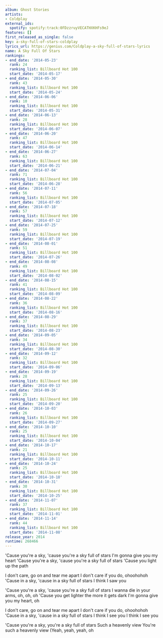 ```yaml
---
album: Ghost Stories
artists:
- Coldplay
external_ids:
  spotify: spotify:track:0FDzzruyVECATHXKHFs9eJ
features: []
first_released_as_single: false
key: a-sky-full-of-stars-coldplay
lyrics_url: https://genius.com/Coldplay-a-sky-full-of-stars-lyrics
name: A Sky Full Of Stars
rankings:
- end_date: '2014-05-23'
  rank: 24
  ranking_list: Billboard Hot 100
  start_date: '2014-05-17'
- end_date: '2014-05-30'
  rank: 43
  ranking_list: Billboard Hot 100
  start_date: '2014-05-24'
- end_date: '2014-06-06'
  rank: 10
  ranking_list: Billboard Hot 100
  start_date: '2014-05-31'
- end_date: '2014-06-13'
  rank: 28
  ranking_list: Billboard Hot 100
  start_date: '2014-06-07'
- end_date: '2014-06-20'
  rank: 47
  ranking_list: Billboard Hot 100
  start_date: '2014-06-14'
- end_date: '2014-06-27'
  rank: 63
  ranking_list: Billboard Hot 100
  start_date: '2014-06-21'
- end_date: '2014-07-04'
  rank: 71
  ranking_list: Billboard Hot 100
  start_date: '2014-06-28'
- end_date: '2014-07-11'
  rank: 56
  ranking_list: Billboard Hot 100
  start_date: '2014-07-05'
- end_date: '2014-07-18'
  rank: 57
  ranking_list: Billboard Hot 100
  start_date: '2014-07-12'
- end_date: '2014-07-25'
  rank: 59
  ranking_list: Billboard Hot 100
  start_date: '2014-07-19'
- end_date: '2014-08-01'
  rank: 51
  ranking_list: Billboard Hot 100
  start_date: '2014-07-26'
- end_date: '2014-08-08'
  rank: 49
  ranking_list: Billboard Hot 100
  start_date: '2014-08-02'
- end_date: '2014-08-15'
  rank: 41
  ranking_list: Billboard Hot 100
  start_date: '2014-08-09'
- end_date: '2014-08-22'
  rank: 36
  ranking_list: Billboard Hot 100
  start_date: '2014-08-16'
- end_date: '2014-08-29'
  rank: 37
  ranking_list: Billboard Hot 100
  start_date: '2014-08-23'
- end_date: '2014-09-05'
  rank: 34
  ranking_list: Billboard Hot 100
  start_date: '2014-08-30'
- end_date: '2014-09-12'
  rank: 32
  ranking_list: Billboard Hot 100
  start_date: '2014-09-06'
- end_date: '2014-09-19'
  rank: 28
  ranking_list: Billboard Hot 100
  start_date: '2014-09-13'
- end_date: '2014-09-26'
  rank: 25
  ranking_list: Billboard Hot 100
  start_date: '2014-09-20'
- end_date: '2014-10-03'
  rank: 26
  ranking_list: Billboard Hot 100
  start_date: '2014-09-27'
- end_date: '2014-10-10'
  rank: 25
  ranking_list: Billboard Hot 100
  start_date: '2014-10-04'
- end_date: '2014-10-17'
  rank: 21
  ranking_list: Billboard Hot 100
  start_date: '2014-10-11'
- end_date: '2014-10-24'
  rank: 25
  ranking_list: Billboard Hot 100
  start_date: '2014-10-18'
- end_date: '2014-10-31'
  rank: 30
  ranking_list: Billboard Hot 100
  start_date: '2014-10-25'
- end_date: '2014-11-07'
  rank: 37
  ranking_list: Billboard Hot 100
  start_date: '2014-11-01'
- end_date: '2014-11-14'
  rank: 44
  ranking_list: Billboard Hot 100
  start_date: '2014-11-08'
release_year: 2014
runtime: 268466
---
```

'Cause you're a sky, 'cause you're a sky full of stars
I'm gonna give you my heart
'Cause you're a sky, 'cause you're a sky full of stars
'Cause you light up the path


I don't care, go on and tear me apart
I don't care if you do, ohoohohoh
'Cause in a sky, 'cause in a sky full of stars
I think I saw you


'Cause you're a sky, 'cause you're a sky full of stars
I wanna die in your arms, oh, oh, oh
'Cause you get lighter the more it gets dark
I'm gonna give you my heart, oh


I don't care, go on and tear me apart
I don't care if you do, ohoohohoh
'Cause in a sky, 'cause in a sky full of stars
I think I see you
I think I see you


'Cause you're a sky, you're a sky full of stars
Such a heavenly view
You're such a heavenly view
(Yeah, yeah, yeah, oh
